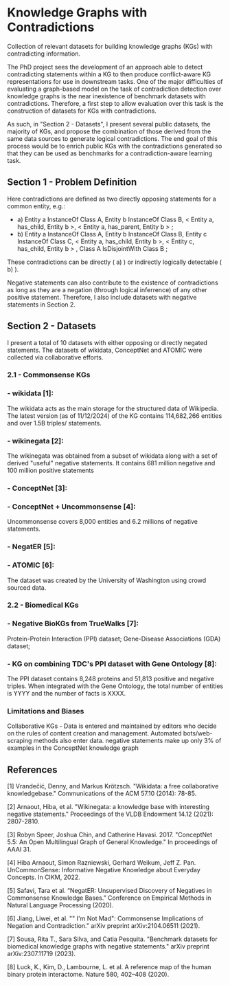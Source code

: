 # Knowledge Graphs with Contradictions

Collection of relevant datasets for building knowledge graphs (KGs) with contradicting information.

The PhD project sees the development of an approach able to detect contradicting statements within a KG to then produce conflict-aware KG representations for use in downstream tasks.
One of the major difficulties of evaluating a graph-based model on the task of contradiction detection over knowledge graphs is the near inexistence of benchmark datasets with contradictions.
Therefore, a first step to allow evaluation over this task is the construction of datasets for KGs with contradictions.   

As such, in "Section 2 - Datasets", I present several public datasets, the majority of KGs, and propose the combination of those derived from the same data sources to generate logical contradictions.
The end goal of this process would be to enrich public KGs with the contradictions generated so that they can be used as benchmarks for a contradiction-aware learning task.

## Section 1 - Problem Definition

Here contradictions are defined as two directly opposing statements for a common entity, e.g.:
- a) Entity a InstanceOf Class A, Entity b InstanceOf Class B,  < Entity a, has_child, Entity b >,  < Entity a, has_parent, Entity b > ;
- b) Entity a InstanceOf Class A, Entity b InstanceOf Class B, Entity c InstanceOf Class C,  < Entity a, has_child, Entity b >,  < Entity c, has_child, Entity b > , Class A IsDisjointWith Class B ;

These contradictions can be directly ( a) ) or indirectly logically detectable ( b) ).

Negative statements can also contribute to the existence of contradictions as long as they are a negation (through logical inferrence) of any other positive statement.
Therefore, I also include datasets with negative statements in Section 2.
     

## Section 2 - Datasets

I present a total of 10 datasets with either opposing or directly negated statements.
The datasets of wikidata, ConceptNet and ATOMIC were collected via collaborative efforts.



### 2.1 - Commonsense KGs

### - wikidata [1]:
  The wikidata acts as the main storage for the structured data of Wikipedia.
  The latest version (as of 11/12/2024) of the KG contains 114,682,266 entities and over 1.5B triples/ statements.

### -  wikinegata [2]:
  The wikinegata was obtained from a subset of wikidata along with a set of derived "useful" negative statements. It contains 681 million negative and 100 million positive statements


### - ConceptNet [3]:


  
### - ConceptNet + Uncommonsense [4]:

  Uncommonsense covers 8,000 entities and 6.2 millions of negative statements.


### - NegatER [5]:



### - ATOMIC [6]:

  The dataset was created by the University of Washington using crowd sourced data.
  


   
### 2.2 - Biomedical KGs

### - Negative BioKGs from TrueWalks [7]:

  Protein-Protein Interaction (PPI) dataset;
  Gene-Disease Associations (GDA) dataset;

### - KG on combining TDC's PPI dataset with Gene Ontology [8]:
The PPI dataset contains 8,248 proteins and 51,813 positive and negative triples. When integrated with the Gene Ontology, the total number of entities is YYYY and the number of facts is XXXX.

   
### Limitations and Biases
Collaborative KGs - Data is entered and maintained by editors who decide on the rules of content creation and management. Automated bots/web-scraping methods also enter data.
 negative statements make up only 3% of examples in the ConceptNet knowledge graph



## References
[1] Vrandečić, Denny, and Markus Krötzsch. "Wikidata: a free collaborative knowledgebase." Communications of the ACM 57.10 (2014): 78-85.

[2] Arnaout, Hiba, et al. "Wikinegata: a knowledge base with interesting negative statements." Proceedings of the VLDB Endowment 14.12 (2021): 2807-2810.

[3] Robyn Speer, Joshua Chin, and Catherine Havasi. 2017. "ConceptNet 5.5: An Open Multilingual Graph of General Knowledge." In proceedings of AAAI 31.

[4] Hiba Arnaout, Simon Razniewski, Gerhard Weikum, Jeff Z. Pan. UnCommonSense: Informative Negative Knowledge about Everyday Concepts. In CIKM, 2022.

[5] Safavi, Tara et al. “NegatER: Unsupervised Discovery of Negatives in Commonsense Knowledge Bases.” Conference on Empirical Methods in Natural Language Processing (2020).

[6] Jiang, Liwei, et al. "" I'm Not Mad": Commonsense Implications of Negation and Contradiction." arXiv preprint arXiv:2104.06511 (2021).

[7] Sousa, Rita T., Sara Silva, and Catia Pesquita. "Benchmark datasets for biomedical knowledge graphs with negative statements." arXiv preprint arXiv:2307.11719 (2023).

[8] Luck, K., Kim, D., Lambourne, L. et al. A reference map of the human binary protein interactome. Nature 580, 402–408 (2020).

